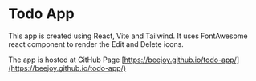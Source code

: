 # Todo App

This app is created using React, Vite and Tailwind. It uses FontAwesome react component to render the Edit and Delete icons.

The app is hosted at GitHub Page [https://beejoy.github.io/todo-app/](https://beejoy.github.io/todo-app/)
